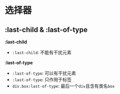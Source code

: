 # 选择器

## :last-child & :last-of-type

**:last-child**

- `:last-child`: 不能有干扰元素

**:last-of-type**

- `:last-of-type`: 可以有干扰元素
- `:last-of-type`: 只作用于标签
- `div.box:last-of-type`: 最后一个`div`且含有类名`box`
